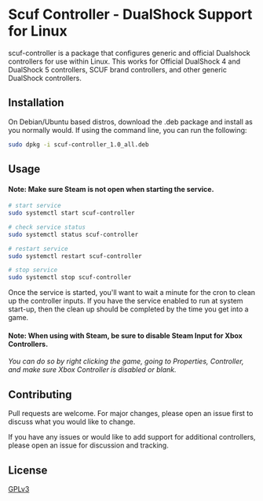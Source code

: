 # Scuf Controller - DualShock Support for Linux

scuf-controller is a package that configures generic and official Dualshock controllers for use within Linux. This works for Official DualShock 4 and DualShock 5 controllers, SCUF brand controllers, and other generic DualShock controllers. 

## Installation

On Debian/Ubuntu based distros, download the .deb package and install as you normally would. If using the command line, you can run the following:

```bash
sudo dpkg -i scuf-controller_1.0_all.deb
```

## Usage
#### Note: Make sure Steam is not open when starting the service.

```bash
# start service
sudo systemctl start scuf-controller

# check service status
sudo systemctl status scuf-controller

# restart service
sudo systemctl restart scuf-controller

# stop service
sudo systemctl stop scuf-controller
```
Once the service is started, you'll want to wait a minute for the cron to clean up the controller inputs. If you have the service enabled to run at system start-up, then the clean up should be completed by the time you get into a game.
#### Note: When using with Steam, be sure to disable Steam Input for Xbox Controllers.
*You can do so by right clicking the game, going to Properties, Controller, and make sure Xbox Controller is disabled or blank.*

## Contributing
Pull requests are welcome. For major changes, please open an issue first to discuss what you would like to change.

If you have any issues or would like to add support for additional controllers, please open an issue for discussion and tracking.

## License
[GPLv3](https://choosealicense.com/licenses/gpl-3.0/)
